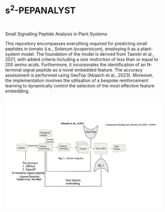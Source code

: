 # s<sup>2</sup>-PEPANALYST
<p align="left">
  <a href="https://choosealicense.com/licenses/gpl-3.0/">
    <img src="https://img.shields.io/badge/License-GPLv3-green" alt="">
  </a>
</p>

Small Signalling Peptide Analysis in Plant Systems

This repository encompasses everything required for predicting small peptides in tomato (i.e., _Solanum lycopersicum_), employing it as a plant-system model. The foundation of the model is derived from Tasnim et al., 2021, with added criteria including a size restriction of less than or equal to 200 amino acids. Furthermore, it incorporates the identification of an N-terminal signal peptide as a novel embedded feature. 
The accuracy assessment is performed using GeoTop (Abaach et al., 2023). Moreover, the implementation involves the utilisation of a bespoke reinforcement learning to dynamically control the selection of the most effective feature embedding.

![workflow_s2pepanalyst](https://github.com/MorillaLab/s2-PEPANALYST/blob/main/sPEPANALYST.png)
